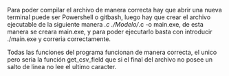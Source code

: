 Para poder compilar el archivo de manera correcta hay que abrir una nueva terminal puede ser Powershell o gitbash, luego hay que crear el archivo ejecutable de la siguiente manera *.c ./Modelo/*.c -o main.exe, de esta manera se
creara main.exe, y para poder ejecutarlo basta con introducir ./main.exe y correria correctamente.

Todas las funciones del programa funcionan de manera correcta, el unico pero seria la función get_csv_field que si el final del archivo no posee un salto de linea no lee el ultimo caracter.
